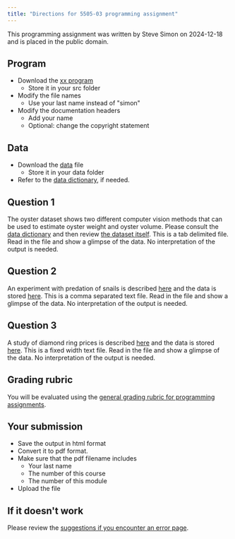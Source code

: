 ```yaml
---
title: "Directions for 5505-03 programming assignment"
---
```


This programming assignment was written by Steve Simon on 2024-12-18 and is placed in the public domain.

## Program

-   Download the [xx program][sim1]
    -   Store it in your src folder
-   Modify the file names
    -   Use your last name instead of "simon"
-   Modify the documentation headers
    -   Add your name
    -   Optional: change the copyright statement
    
[sim1]: https://github.com/pmean/classes/blob/master/introduction-to-r/01/src/simon-5505-01-xx.qmd

## Data

-   Download the [data][dat] file
    -   Store it in your data folder
-   Refer to the [data dictionary][dic], if needed.

[dat]: https://github.com/pmean/data/blob/main/files/aids-cases.csv
[dic]: https://github.com/pmean/data/blob/main/files/aids-cases.yaml
    
## Question 1

The oyster dataset shows two different computer vision methods that can be used to estimate oyster weight and oyster volume. Please consult the [data dictionary][refd1] and then review [the dataset itself][refd2]. This is a tab delimited file. Read in the file and show a glimpse of the data. No interpretation of the output is needed.

[refd1]: http://jse.amstat.org/datasets/30oysters.txt
[refd2]: http://jse.amstat.org/datasets/30oysters.dat.txt

## Question 2

An experiment with predation of snails is described [here][refd3] and the data is stored [here][refd4]. This is a comma separated text file. Read in the file and show a glimpse of the data. No interpretation of the output is needed.

[refd3]: https://dryad.figshare.com/articles/Susceptibility_of_live_snails_to_predation/4114368
[refd4]: https://dryad.figshare.com/ndownloader/files/6668235

## Question 3

A study of diamond ring prices is described [here][refd5] and the data is stored [here][refd6]. This is a fixed width text file. Read in the file and show a glimpse of the data. No interpretation of the output is needed.

[refd5]: http://jse.amstat.org/datasets/diamond.txt
[refd6]: http://jse.amstat.org/datasets/diamond.dat.txt

## Grading rubric

You will be evaluated using the [general grading rubric for programming assignments][sim2].

[sim2]: https://github.com/pmean/classes/blob/master/general/general-grading-rubric.md

## Your submission

-   Save the output in html format
-   Convert it to pdf format.
-   Make sure that the pdf filename includes
    -   Your last name
    -   The number of this course
    -   The number of this module
-   Upload the file

## If it doesn't work

Please review the [suggestions if you encounter an error page][sim3].

[sim3]: https://github.com/pmean/classes/blob/master/general/suggestions-if-you-encounter-an-error.md
